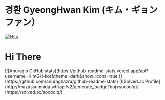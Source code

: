 # 경환 GyeongHwan Kim (キム・ギョンファン）
[![Hits](https://hits.seeyoufarm.com/api/count/incr/badge.svg?url=https%3A%2F%2Fgithub.com%2Fchajuhui123&count_bg=%23FFD5D5&title_bg=%23FF7575&icon=&icon_color=%23E7E7E7&title=VISIT&edge_flat=false)](https://hits.seeyoufarm.com)
<br>

<h1>Hi There</h1>
[![Anurag's GitHub stats](https://github-readme-stats.vercel.app/api?username=KimGH-kor&theme=dark&show_icons=true )](https://github.com/anuraghazra/github-readme-stats)
[![Solved.ac Profile](http://mazassumnida.wtf/api/v2/generate_badge?boj=socoolq)](https://solved.ac/socoolq/)




